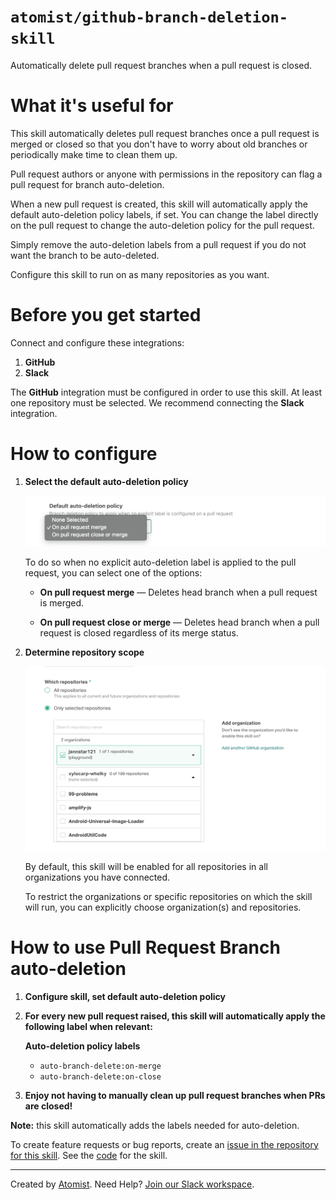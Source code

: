 # `atomist/github-branch-deletion-skill`

Automatically delete pull request branches when a pull request is closed.

<!---atomist-skill-readme:start--->
 
# What it's useful for

This skill automatically deletes pull request branches once a pull request is merged or closed so that you don't have to 
worry about old branches or periodically make time to clean them up.

Pull request authors or anyone with permissions in the repository can flag a pull request for branch auto-deletion. 

When a new pull request is created, this skill will automatically apply the default auto-deletion policy labels, if set. You can change the label directly on the pull request to change the auto-deletion policy for the pull request.

Simply remove the auto-deletion labels from a pull request if you do not want the branch to be auto-deleted.

Configure this skill to run on as many repositories as you want.

# Before you get started

Connect and configure these integrations:

1. **GitHub**
2. **Slack**

The **GitHub** integration must be configured in order to use this skill. At least one repository must be selected. 
We recommend connecting the **Slack** integration.

# How to configure

1. **Select the default auto-deletion policy**

    ![Default auto-deletion policy expanded](docs/images/default-auto-deletion-policy-expanded.png)

    To do so when no explicit auto-deletion label is applied to the pull request, you can select one of the options:

    - **On pull request merge** — Deletes head branch when a pull request is merged.
    
    - **On pull request close or merge** — Deletes head branch when a pull request is closed regardless of its merge status.

2. **Determine repository scope**

    ![Repository filter](docs/images/repo-filter.png)

    By default, this skill will be enabled for all repositories in all organizations you have connected.

    To restrict the organizations or specific repositories on which the skill will run, you can explicitly choose 
    organization(s) and repositories.

# How to use Pull Request Branch auto-deletion

1. **Configure skill, set default auto-deletion policy** 

2. **For every new pull request raised, this skill will automatically apply the following label when relevant:**

    **Auto-deletion policy labels**

    - `auto-branch-delete:on-merge`
    - `auto-branch-delete:on-close`

3. **Enjoy not having to manually clean up pull request branches when PRs are closed!**

**Note:** this skill automatically adds the labels needed for auto-deletion. 
    
To create feature requests or bug reports, create an [issue in the repository for this skill](https://github.com/atomist-skills/github-branch-deletion-skill/issues). 
See the [code](https://github.com/atomist-skills/github-branch-deletion-skill) for the skill.

<!---atomist-skill-readme:end--->

---

Created by [Atomist][atomist].
Need Help?  [Join our Slack workspace][slack].

[atomist]: https://atomist.com/ (Atomist - How Teams Deliver Software)
[slack]: https://join.atomist.com/ (Atomist Community Slack)
 
